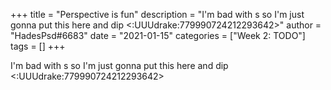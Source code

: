 +++
title = "Perspective is fun"
description = "I'm bad with s so I'm just gonna put this here and dip <:UUUdrake:779990724212293642>"
author = "HadesPsd#6683"
date = "2021-01-15"
categories = ["Week 2: TODO"]
tags = []
+++

I'm bad with s so I'm just gonna put this here and dip <:UUUdrake:779990724212293642>

